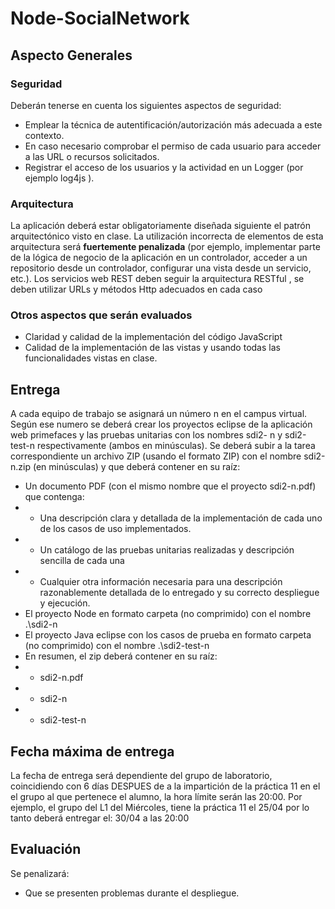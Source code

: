 # Node-SocialNetwork

## Aspecto Generales
### Seguridad
Deberán tenerse en cuenta los siguientes aspectos de seguridad:
+ Emplear la técnica de autentificación/autorización más adecuada a este contexto.
+ En caso necesario comprobar el permiso de cada usuario para acceder a las URL o recursos
solicitados.
+ Registrar el acceso de los usuarios y la actividad en un Logger (por ejemplo log4js ).
### Arquitectura
La aplicación deberá estar obligatoriamente diseñada siguiente el patrón arquitectónico visto en clase. La
utilización incorrecta de elementos de esta arquitectura será **fuertemente penalizada** (por ejemplo,
implementar parte de la lógica de negocio de la aplicación en un controlador, acceder a un repositorio
desde un controlador, configurar una vista desde un servicio, etc.).
Los servicios web REST deben seguir la arquitectura RESTful , se deben utilizar URLs y métodos Http
adecuados en cada caso
### Otros aspectos que serán evaluados
+ Claridad y calidad de la implementación del código JavaScript
+ Calidad de la implementación de las vistas y usando todas las funcionalidades vistas en clase.
## Entrega
A cada equipo de trabajo se asignará un número n en el campus virtual. Según ese numero se deberá
crear los proyectos eclipse de la aplicación web primefaces y las pruebas unitarias con los nombres sdi2-
n y sdi2-test-n respectivamente (ambos en minúsculas). Se deberá subir a la tarea correspondiente un
archivo ZIP (usando el formato ZIP) con el nombre sdi2-n.zip (en minúsculas) y que deberá contener en
su raíz:
+ Un documento PDF (con el mismo nombre que el proyecto sdi2-n.pdf) que contenga:
+ + Una descripción clara y detallada de la implementación de cada uno de los casos de uso
implementados.
+ + Un catálogo de las pruebas unitarias realizadas y descripción sencilla de cada una
+ + Cualquier otra información necesaria para una descripción razonablemente detallada de lo
entregado y su correcto despliegue y ejecución.
+ El proyecto Node en formato carpeta (no comprimido) con el nombre .\sdi2-n
+ El proyecto Java eclipse con los casos de prueba en formato carpeta (no comprimido) con el
nombre .\sdi2-test-n
+ En resumen, el zip deberá contener en su raíz:
+ + sdi2-n.pdf
+ + sdi2-n
+ + sdi2-test-n
## Fecha máxima de entrega
La fecha de entrega será dependiente del grupo de laboratorio, coincidiendo con 6 días DESPUES de a
la impartición de la práctica 11 en el el grupo al que pertenece el alumno, la hora límite serán las 20:00.
Por ejemplo, el grupo del L1 del Miércoles, tiene la práctica 11 el 25/04 por lo tanto deberá entregar el:
30/04 a las 20:00
## Evaluación
Se penalizará:
+ Que se presenten problemas durante el despliegue.
